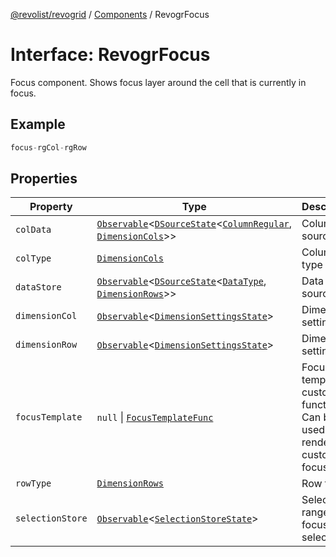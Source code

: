 [@revolist/revogrid](README.md) / [Components](Namespace.Components.md) / RevogrFocus

# Interface: RevogrFocus

Focus component. Shows focus layer around the cell that is currently in focus.

## Example

```ts
focus-rgCol-rgRow
```

## Properties

| Property | Type | Description | Defined in |
| ------ | ------ | ------ | ------ |
| `colData` | [`Observable`](TypeAlias.Observable.md)\<[`DSourceState`](TypeAlias.DSourceState.md)\<[`ColumnRegular`](Interface.ColumnRegular.md), [`DimensionCols`](TypeAlias.DimensionCols.md)\>\> | Column source | [src/components.d.ts:419](https://github.com/revolist/revogrid/blob/3fee8276dedac5f7aa7fa43a0495db32609daeca/src/components.d.ts#L419) |
| `colType` | [`DimensionCols`](TypeAlias.DimensionCols.md) | Column type | [src/components.d.ts:423](https://github.com/revolist/revogrid/blob/3fee8276dedac5f7aa7fa43a0495db32609daeca/src/components.d.ts#L423) |
| `dataStore` | [`Observable`](TypeAlias.Observable.md)\<[`DSourceState`](TypeAlias.DSourceState.md)\<[`DataType`](TypeAlias.DataType.md), [`DimensionRows`](TypeAlias.DimensionRows.md)\>\> | Data rows source | [src/components.d.ts:427](https://github.com/revolist/revogrid/blob/3fee8276dedac5f7aa7fa43a0495db32609daeca/src/components.d.ts#L427) |
| `dimensionCol` | [`Observable`](TypeAlias.Observable.md)\<[`DimensionSettingsState`](Interface.DimensionSettingsState.md)\> | Dimension settings X | [src/components.d.ts:431](https://github.com/revolist/revogrid/blob/3fee8276dedac5f7aa7fa43a0495db32609daeca/src/components.d.ts#L431) |
| `dimensionRow` | [`Observable`](TypeAlias.Observable.md)\<[`DimensionSettingsState`](Interface.DimensionSettingsState.md)\> | Dimension settings Y | [src/components.d.ts:435](https://github.com/revolist/revogrid/blob/3fee8276dedac5f7aa7fa43a0495db32609daeca/src/components.d.ts#L435) |
| `focusTemplate` | `null` \| [`FocusTemplateFunc`](TypeAlias.FocusTemplateFunc.md) | Focus template custom function. Can be used to render custom focus layer. | [src/components.d.ts:439](https://github.com/revolist/revogrid/blob/3fee8276dedac5f7aa7fa43a0495db32609daeca/src/components.d.ts#L439) |
| `rowType` | [`DimensionRows`](TypeAlias.DimensionRows.md) | Row type | [src/components.d.ts:443](https://github.com/revolist/revogrid/blob/3fee8276dedac5f7aa7fa43a0495db32609daeca/src/components.d.ts#L443) |
| `selectionStore` | [`Observable`](TypeAlias.Observable.md)\<[`SelectionStoreState`](TypeAlias.SelectionStoreState.md)\> | Selection, range, focus for selection | [src/components.d.ts:447](https://github.com/revolist/revogrid/blob/3fee8276dedac5f7aa7fa43a0495db32609daeca/src/components.d.ts#L447) |
